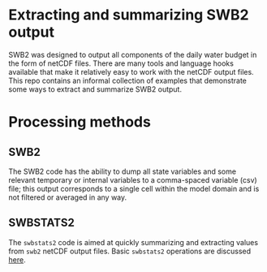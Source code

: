 # Extracting and summarizing SWB2 output

SWB2 was designed to output all components of the daily water budget in the form of netCDF files. There are many tools and language hooks available that make it relatively easy to work with the netCDF output files. This repo contains an informal collection of examples that demonstrate some ways to extract and summarize SWB2 output.

# Processing methods

## SWB2

The SWB2 code has the ability to dump all state variables and some relevant temporary or internal variables to a comma-spaced variable (csv) file; this output corresponds to a single cell within the model domain and is not filtered or averaged in any way. 

## SWBSTATS2

The `swbstats2` code is aimed at quickly summarizing and extracting values from `swb2` netCDF output files. Basic `swbstats2` operations are discussed [here](swbstats/basic_swbstats2_operation.md).

